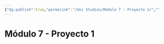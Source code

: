 ```yaml
---
{"dg-publish":true,"permalink":"/Uni Studies/Módulo 7 - Proyecto 1/","title":"Módulo 7 - Proyecto 1","tags":["Contexto/Universidad",""],"updated":"2023-09-26T21:26:32.294-05:00"}
---
```



# Módulo 7 - Proyecto 1
